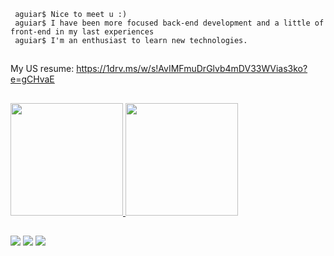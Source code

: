 ```
 aguiar$ Nice to meet u :)
 aguiar$ I have been more focused back-end development and a little of front-end in my last experiences
 aguiar$ I'm an enthusiast to learn new technologies.
```
##
My US resume: https://1drv.ms/w/s!AvIMFmuDrGlvb4mDV33WVias3ko?e=gCHvaE
 ##

<div>
  <a href="https://github.com/JeovaJrAguiar">
  <img height="180em" src="https://github-readme-stats.vercel.app/api?username=jeovajraguiar&show_icons=true&theme=tokyonight&include_all_commits=true&count_private=true"/>
  <img height="180em" src="https://github-readme-stats.vercel.app/api/top-langs/?username=jeovajraguiar&layout=compact&langs_count=7&theme=tokyonight"/>
</div> 
  
  ##
 
<div>
  <a href="https://www.instagram.com/aguiar.jr3/" target="_blank"><img src="https://img.shields.io/badge/-Instagram-%23E4405F?style=for-the-badge&logo=instagram&logoColor=white" target="_blank"></a> 
 <a href="mailto:aguiarjr897@gmail.com"><img src="https://img.shields.io/badge/-Gmail-%23333?style=for-the-badge&logo=gmail&logoColor=white" target="_blank"></a>
  <a href="https://www.linkedin.com/in/aguiar897" target="_blank"><img src="https://img.shields.io/badge/-LinkedIn-%230077B5?style=for-the-badge&logo=linkedin&logoColor=white" target="_blank"></a>  
</div>
